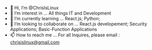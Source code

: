 - 👋 Hi, I’m @ChrisIsLinux
- 👀 I’m interest in ... All things IT and Development
- 🌱 I’m currently learning ... React.js; Python; 
- 💞️ I’m looking to collaborate on ... React.js developement; Security Applications; Basic-Function Applications
- 📫 How to reach me ... For all Inquires, please email : chrisislinux@gmail.com

<!---
<h1> Chris is a junior web developer who also takes interest in all-things CyberSecurity and Networking. He
usually spends his time outdoors when he isn't trying to work on client-side applications for various websites
or helping his family fix the home network! </h1>
--->
